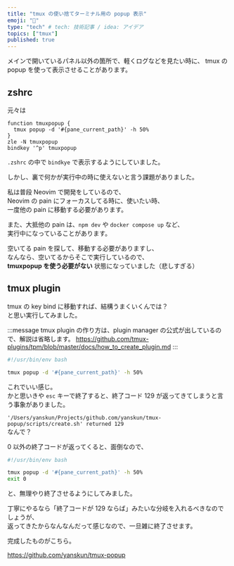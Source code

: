 ```yaml
---
title: "tmux の使い捨てターミナル用の popup 表示"
emoji: "🦘"
type: "tech" # tech: 技術記事 / idea: アイデア
topics: ["tmux"]
published: true
---
```


メインで開いているパネル以外の箇所で、軽くログなどを見たい時に、
tmux の popup を使って表示させることがあります。

## zshrc

元々は

```shell:zsh/.zshrc
function tmuxpopup {
  tmux popup -d '#{pane_current_path}' -h 50%
}
zle -N tmuxpopup
bindkey '^p' tmuxpopup
```

`.zshrc` の中で `bindkye` で表示するようにしていました。

しかし、裏で何かが実行中の時に使えないと言う課題がありました。

私は普段 Neovim で開発をしているので、  
Neovim の pain にフォーカスしてる時に、使いたい時、  
一度他の pain に移動する必要があります。  

また、大抵他の pain は、`npm dev` や `docker compose up` など、  
実行中になっていることがあります。

空いてる pain を探して、移動する必要がありますし、  
なんなら、空いてるからそこで実行しているので、  
**tmuxpopup を使う必要がない** 状態になっていました（悲しすぎる）

## tmux plugin

tmux の key bind に移動すれば、結構うまくいくんでは？  
と思い実行してみました。

:::message
tmux plugin の作り方は、plugin manager の公式が出しているので、解説は省略します。
https://github.com/tmux-plugins/tpm/blob/master/docs/how_to_create_plugin.md
:::

```sh:scripts/create.sh
#!/usr/bin/env bash

tmux popup -d '#{pane_current_path}' -h 50%
```

これでいい感じ。  
かと思いきや `esc` キーで終了すると、終了コード 129 が返ってきてしまうと言う事象がありました。  

`'/Users/yanskun/Projects/github.com/yanskun/tmux-popup/scripts/create.sh' returned 129`  
なんで？

0 以外の終了コードが返ってくると、面倒なので、


```sh:scripts/create.sh
#!/usr/bin/env bash

tmux popup -d '#{pane_current_path}' -h 50%
exit 0
```

と、無理やり終了させるようにしてみました。

丁寧にやるなら「終了コードが 129 ならば」みたいな分岐を入れるべきなのでしょうが、  
返ってきたからなんなんだって感じなので、一旦雑に終了させます。

完成したものがこちら。

https://github.com/yanskun/tmux-popup
